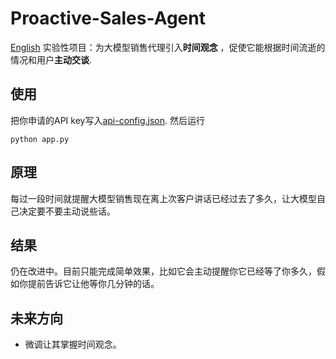# Proactive-Sales-Agent
[English](README_EN.md)
实验性项目：为大模型销售代理引入**时间观念** ，促使它能根据时间流逝的情况和用户**主动交谈**.

## 使用
把你申请的API key写入[api-config.json](models/api-config.json). 然后运行
```
python app.py
```
## 原理
每过一段时间就提醒大模型销售现在离上次客户讲话已经过去了多久，让大模型自己决定要不要主动说些话。
## 结果
仍在改进中。目前只能完成简单效果，比如它会主动提醒你它已经等了你多久，假如你提前告诉它让他等你几分钟的话。
## 未来方向
- 微调让其掌握时间观念。
